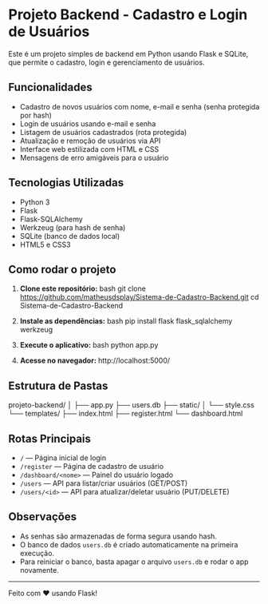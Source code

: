 # Projeto Backend - Cadastro e Login de Usuários

Este é um projeto simples de backend em Python usando Flask e SQLite, que permite o cadastro, login e gerenciamento de usuários.

## Funcionalidades

- Cadastro de novos usuários com nome, e-mail e senha (senha protegida por hash)
- Login de usuários usando e-mail e senha
- Listagem de usuários cadastrados (rota protegida)
- Atualização e remoção de usuários via API
- Interface web estilizada com HTML e CSS
- Mensagens de erro amigáveis para o usuário

## Tecnologias Utilizadas

- Python 3
- Flask
- Flask-SQLAlchemy
- Werkzeug (para hash de senha)
- SQLite (banco de dados local)
- HTML5 e CSS3

## Como rodar o projeto

1. **Clone este repositório:**
   bash
   git clone https://github.com/matheusdsplay/Sistema-de-Cadastro-Backend.git
   cd Sistema-de-Cadastro-Backend
   

2. **Instale as dependências:**
   bash
   pip install flask flask_sqlalchemy werkzeug
   

3. **Execute o aplicativo:**
   bash
   python app.py
   

4. **Acesse no navegador:**
   http://localhost:5000/
   

## Estrutura de Pastas
projeto-backend/
│
├── app.py
├── users.db
├── static/
│   └── style.css
└── templates/
    ├── index.html
    ├── register.html
    └── dashboard.html

## Rotas Principais

- `/` — Página inicial de login
- `/register` — Página de cadastro de usuário
- `/dashboard/<nome>` — Painel do usuário logado
- `/users` — API para listar/criar usuários (GET/POST)
- `/users/<id>` — API para atualizar/deletar usuário (PUT/DELETE)

## Observações

- As senhas são armazenadas de forma segura usando hash.
- O banco de dados `users.db` é criado automaticamente na primeira execução.
- Para reiniciar o banco, basta apagar o arquivo `users.db` e rodar o app novamente.

---

Feito com ❤️ usando Flask!
